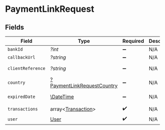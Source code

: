 # PaymentLinkRequest


## Fields

| Field                                                                          | Type                                                                           | Required                                                                       | Description                                                                    | Example                                                                        |
| ------------------------------------------------------------------------------ | ------------------------------------------------------------------------------ | ------------------------------------------------------------------------------ | ------------------------------------------------------------------------------ | ------------------------------------------------------------------------------ |
| `bankId`                                                                       | *?int*                                                                         | :heavy_minus_sign:                                                             | N/A                                                                            |                                                                                |
| `callbackUrl`                                                                  | *?string*                                                                      | :heavy_minus_sign:                                                             | N/A                                                                            |                                                                                |
| `clientReference`                                                              | *?string*                                                                      | :heavy_minus_sign:                                                             | N/A                                                                            | ABCDE_FG-HI_12345                                                              |
| `country`                                                                      | [?PaymentLinkRequestCountry](../../models/shared/PaymentLinkRequestCountry.md) | :heavy_minus_sign:                                                             | N/A                                                                            |                                                                                |
| `expiredDate`                                                                  | [\DateTime](https://www.php.net/manual/en/class.datetime.php)                  | :heavy_minus_sign:                                                             | N/A                                                                            | 2021-07-24T22:00:00.000Z                                                       |
| `transactions`                                                                 | array<[Transaction](../../models/shared/Transaction.md)>                       | :heavy_check_mark:                                                             | N/A                                                                            |                                                                                |
| `user`                                                                         | [User](../../models/shared/User.md)                                            | :heavy_check_mark:                                                             | N/A                                                                            |                                                                                |